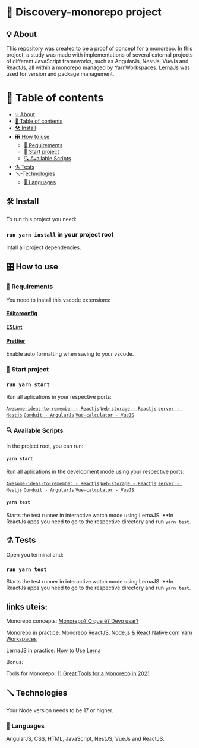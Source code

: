 # 🚀 Discovery-monorepo project

## 💡 About

This repository was created to be a proof of concept for a monorepo. In this project, a study was made with implementations of several external projects of different JavaScript frameworks, such as AngularJs, NestJs, VueJs and ReactJs, all within a monorepo managed by YarnWorkspaces. LernaJs was used for version and package management.

# 📑 Table of contents

<!--ts-->

- [💡 About](#💡-about)
- [📑 Table of contents](#📑-table-of-contents)
- [🛠️ Install](#🛠️-install)
- [🎛️ How to use](#🎛️-how-to-use)
  - [🔧 Requirements](#🔧-requirements)
  - [🔬 Start project](#🔬-start-project)
  - [🔍️ Available Scripts](#🔍️-available-scripts)
- [⚗️ Tests](#⚗️-tests)
- [🪛-Technologies](#🪛-technologies)
  - [🔭 Languages](#🔭-languages)
  <!--te-->

## 🛠️ Install

To run this project you need:

### `run yarn install` in your project root

Intall all project dependencies.

## 🎛️ How to use

### 🔧 Requirements

You need to install this vscode extensions:

#### [Editorconfig](https://editorconfig.org/)

#### [ESLint](https://eslint.org/)

#### [Prettier](https://prettier.io/docs/en/install.html)

Enable auto formatting when saving to your vscode.

### 🔬 Start project

### `run yarn start`

Run all aplications in your respective ports:

[`Awesome-ideas-to-remember - Reactjs`](http://localhost:3000/)
[`Web-storage - Reactjs`](http://localhost:3001/)
[`server - Nestjs`](http://localhost:3333/)
[`Conduit - AngularJs`](http://localhost:3333/)
[`Vue-calculator - VueJS`](http://localhost:8082/)

### 🔍️ Available Scripts

In the project root, you can run:

#### `yarn start`

Run all aplications in the development mode using your respective ports:

[`Awesome-ideas-to-remember - Reactjs`](http://localhost:3000/)
[`Web-storage - Reactjs`](http://localhost:3001/)
[`server - Nestjs`](http://localhost:3333/)
[`Conduit - AngularJs`](http://localhost:3333/)
[`Vue-calculator - VueJS`](http://localhost:8082/)

#### `yarn test`

Starts the test runner in interactive watch mode using LernaJS.
\*\*In ReactJs apps you need to go to the respective directory and run `yarn test`.

## ⚗️ Tests

Open you terminal and:

### `run yarn test`

Starts the test runner in interactive watch mode using LernaJS.
\*\*In ReactJs apps you need to go to the respective directory and run `yarn test`.

## links uteis: 

Monorepo concepts:
[Monorepo? O que é? Devo usar?](https://dev.to/stanley/monorepo-o-que-e-devo-usar-133c) 

Monorepo in practice: 
[Monorepo ReactJS, Node.js & React Native com Yarn Workspaces](https://www.youtube.com/watch?v=k5TkBcUTJus)

LernaJS in practice:
[How to Use Lerna](https://www.youtube.com/watch?v=p6qoJ4apCjA)

Bonus: 

Tools for Monorepo:
[11 Great Tools for a Monorepo in 2021](https://blog.bitsrc.io/11-tools-to-build-a-monorepo-in-2021-7ce904821cc2)

## 🪛 Technologies

Your Node version needs to be 17 or higher.

### 🔭 Languages

AngularJS, CSS, HTML, JavaScript, NestJS, VueJs and ReactJS.
